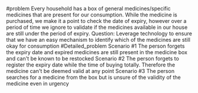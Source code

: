 #problem
Every household has a box of general medicines/specific medicines that are present for our consumption. While the medicine is purchased, we make it a point to check the date of expiry, however over a period of time we ignore to validate if the medicines available in our house are still under the period of expiry. Question: Leverage technology to ensure that we have an easy mechanism to identify which of the medicines are still okay for consumption
#Detailed_problem
Scenario #1 The person forgets the expiry date and expired medicines are still present in the medicine box and can't be known to be restocked
Scenario #2 The person forgets to register the expiry date while the time of buying totally. Therefore the medicine can't be deemed valid at any point
Scenario #3 The person searches for a medicine from the box but is unsure of the validity of the medicine even in urgency
